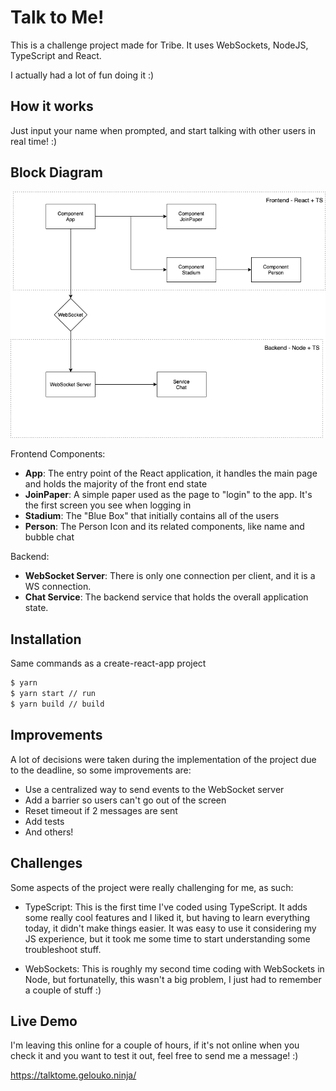 # Talk to Me!

This is a challenge project made for Tribe. It uses WebSockets, NodeJS, TypeScript and React.

I actually had a lot of fun doing it :)

## How it works

Just input your name when prompted, and start talking with other users in real time! :)

## Block Diagram

![Block Diagram](docs/talk-to-me.png)

Frontend Components:

- **App**: The entry point of the React application, it handles the main page and holds the majority of the front end state
- **JoinPaper**: A simple paper used as the page to "login" to the app. It's the first screen you see when logging in
- **Stadium**: The "Blue Box" that initially contains all of the users
- **Person**: The Person Icon and its related components, like name and bubble chat

Backend:

- **WebSocket Server**: There is only one connection per client, and it is a WS connection.
- **Chat Service**: The backend service that holds the overall application state.

## Installation

Same commands as a create-react-app project

```bash
$ yarn
$ yarn start // run
$ yarn build // build
```

## Improvements

A lot of decisions were taken during the implementation of the project due to the deadline, so some improvements are:

- Use a centralized way to send events to the WebSocket server
- Add a barrier so users can't go out of the screen
- Reset timeout if 2 messages are sent
- Add tests
- And others!

## Challenges

Some aspects of the project were really challenging for me, as such:

- TypeScript: This is the first time I've coded using TypeScript. It adds some really cool features and I liked it, but having to learn everything today, it didn't make things easier. It was easy to use it considering my JS experience, but it took me some time to start understanding some troubleshoot stuff.

- WebSockets: This is roughly my second time coding with WebSockets in Node, but fortunatelly, this wasn't a big problem, I just had to remember a couple of stuff :)

## Live Demo

I'm leaving this online for a couple of hours, if it's not online when you check it and you want to test it out, feel free to send me a message! :)

https://talktome.gelouko.ninja/
